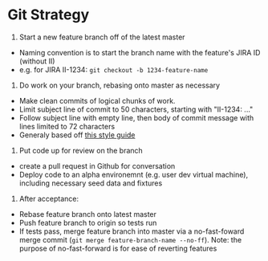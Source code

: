 # Git Strategy
1. Start a new feature branch off of the latest master
  - Naming convention is to start the branch name with the feature's JIRA ID (without II)
  - e.g. for JIRA II-1234: `git checkout -b 1234-feature-name`
1. Do work on your branch, rebasing onto master as necessary
  - Make clean commits of logical chunks of work.
  - Limit subject line of commit to 50 characters, starting with "II-1234: ..."
  - Follow subject line with empty line, then body of commit message with lines limited to 72 characters
  - Generaly based off [this style guide](http://chris.beams.io/posts/git-commit/)
1. Put code up for review on the branch
  - create a pull request in Github for conversation
  - Deploy code to an alpha environemnt (e.g. user dev virtual machine), including necessary seed data and fixtures
1. After acceptance:
  - Rebase feature branch onto latest master
  - Push feature branch to origin so tests run
  - If tests pass, merge feature branch into master via a no-fast-foward merge commit (`git merge feature-branch-name --no-ff`). Note: the purpose of no-fast-forward is for ease of reverting features
  
